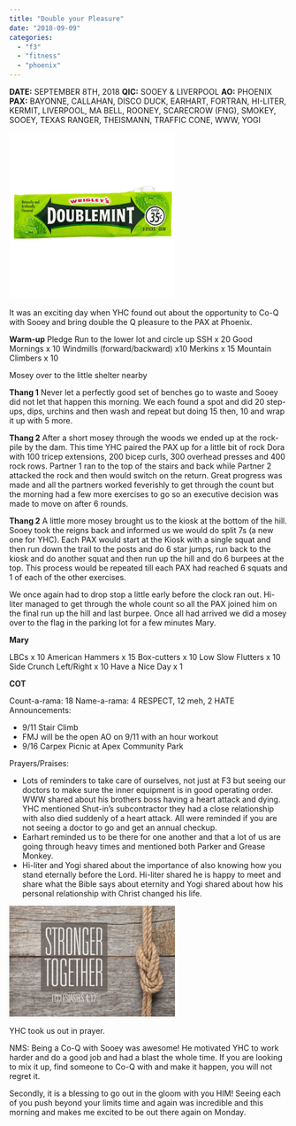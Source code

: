 ```yaml
---
title: "Double your Pleasure"
date: "2018-09-09"
categories: 
  - "f3"
  - "fitness"
  - "phoenix"
---
```


**DATE:** SEPTEMBER 8TH, 2018 **QIC:** SOOEY & LIVERPOOL **AO:** PHOENIX **PAX:** BAYONNE, CALLAHAN, DISCO DUCK, EARHART, FORTRAN, HI-LITER, KERMIT, LIVERPOOL, MA BELL, ROONEY, SCARECROW (FNG), SMOKEY, SOOEY, TEXAS RANGER, THEISMANN, TRAFFIC CONE, WWW, YOGI

![](images/Doublemint-Gum-5-Sticks-500x500-300x300.jpg)

It was an exciting day when YHC found out about the opportunity to Co-Q with Sooey and bring double the Q pleasure to the PAX at Phoenix.

**Warm-up** Pledge Run to the lower lot and circle up SSH x 20 Good Mornings x 10 Windmills (forward/backward) x10 Merkins x 15 Mountain Climbers x 10

Mosey over to the little shelter nearby

**Thang 1** Never let a perfectly good set of benches go to waste and Sooey did not let that happen this morning. We each found a spot and did 20 step-ups, dips, urchins and then wash and repeat but doing 15 then, 10 and wrap it up with 5 more.

**Thang 2** After a short mosey through the woods we ended up at the rock-pile by the dam. This time YHC paired the PAX up for a little bit of rock Dora with 100 tricep extensions, 200 bicep curls, 300 overhead presses and 400 rock rows. Partner 1 ran to the top of the stairs and back while Partner 2 attacked the rock and then would switch on the return. Great progress was made and all the partners worked feverishly to get through the count but the morning had a few more exercises to go so an executive decision was made to move on after 6 rounds.

**Thang 2** A little more mosey brought us to the kiosk at the bottom of the hill. Sooey took the reigns back and informed us we would do split 7s (a new one for YHC). Each PAX would start at the Kiosk with a single squat and then run down the trail to the posts and do 6 star jumps, run back to the kiosk and do another squat and then run up the hill and do 6 burpees at the top. This process would be repeated till each PAX had reached 6 squats and 1 of each of the other exercises.

We once again had to drop stop a little early before the clock ran out. Hi-liter managed to get through the whole count so all the PAX joined him on the final run up the hill and last burpee. Once all had arrived we did a mosey over to the flag in the parking lot for a few minutes Mary.

**Mary**

LBCs x 10 American Hammers x 15 Box-cutters x 10 Low Slow Flutters x 10 Side Crunch Left/Right x 10 Have a Nice Day x 1

**COT**

Count-a-rama: 18 Name-a-rama: 4 RESPECT, 12 meh, 2 HATE Announcements:

- 9/11 Stair Climb
- FMJ will be the open AO on 9/11 with an hour workout
- 9/16 Carpex Picnic at Apex Community Park

Prayers/Praises:

- Lots of reminders to take care of ourselves, not just at F3 but seeing our doctors to make sure the inner equipment is in good operating order. WWW shared about his brothers boss having a heart attack and dying. YHC mentioned Shut-in’s subcontractor they had a close relationship with also died suddenly of a heart attack. All were reminded if you are not seeing a doctor to go and get an annual checkup.
- Earhart reminded us to be there for one another and that a lot of us are going through heavy times and mentioned both Parker and Grease Monkey.
- Hi-liter and Yogi shared about the importance of also knowing how you stand eternally before the Lord. Hi-liter shared he is happy to meet and share what the Bible says about eternity and Yogi shared about how his personal relationship with Christ changed his life.

![](images/PP_StrongerTogether03-300x200.jpg)

YHC took us out in prayer.

NMS: Being a Co-Q with Sooey was awesome! He motivated YHC to work harder and do a good job and had a blast the whole time. If you are looking to mix it up, find someone to Co-Q with and make it happen, you will not regret it.

Secondly, it is a blessing to go out in the gloom with you HIM! Seeing each of you push beyond your limits time and again was incredible and this morning and makes me excited to be out there again on Monday.
